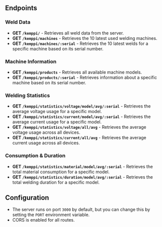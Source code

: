 ## Endpoints

### Weld Data

- **GET `/kemppi/`** - Retrieves all weld data from the server.
- **GET `/kemppi/machines`** - Retrieves the 10 latest used welding machines.
- **GET `/kemppi/machines/:serial`** - Retrieves the 10 latest welds for a specific machine based on its serial number.

### Machine Information

- **GET `/kemppi/products`** - Retrieves all available machine models.
- **GET `/kemppi/products/:serial`** - Retrieves information about a specific machine based on its serial number.

### Welding Statistics

- **GET `/kemppi/statistics/voltage/model/avg/:serial`** - Retrieves the average voltage usage for a specific model.
- **GET `/kemppi/statistics/current/model/avg/:serial`** - Retrieves the average current usage for a specific model.
- **GET `/kemppi/statistics/voltage/all/avg`** - Retrieves the average voltage usage across all devices.
- **GET `/kemppi/statistics/current/all/avg`** - Retrieves the average current usage across all devices.

### Consumption & Duration

- **GET `/kemppi/statistics/material/model/avg/:serial`** - Retrieves the total material consumption for a specific model.
- **GET `/kemppi/statistics/duration/model/avg/:serial`** - Retrieves the total welding duration for a specific model.

## Configuration

- The server runs on port `3000` by default, but you can change this by setting the `PORT` environment variable.
- CORS is enabled for all routes.
